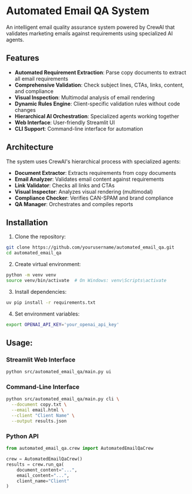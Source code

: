 # Automated Email QA System

An intelligent email quality assurance system powered by CrewAI that validates marketing emails against requirements using specialized AI agents.

## Features

- **Automated Requirement Extraction**: Parse copy documents to extract all email requirements
- **Comprehensive Validation**: Check subject lines, CTAs, links, content, and compliance
- **Visual Inspection**: Multimodal analysis of email rendering
- **Dynamic Rules Engine**: Client-specific validation rules without code changes
- **Hierarchical AI Orchestration**: Specialized agents working together
- **Web Interface**: User-friendly Streamlit UI
- **CLI Support**: Command-line interface for automation

## Architecture

The system uses CrewAI's hierarchical process with specialized agents:

- **Document Extractor**: Extracts requirements from copy documents
- **Email Analyzer**: Validates email content against requirements
- **Link Validator**: Checks all links and CTAs
- **Visual Inspector**: Analyzes visual rendering (multimodal)
- **Compliance Checker**: Verifies CAN-SPAM and brand compliance
- **QA Manager**: Orchestrates and compiles reports

## Installation

1. Clone the repository:
```bash
git clone https://github.com/yourusername/automated_email_qa.git
cd automated_email_qa
```

2. Create virtual environment:
```bash
python -m venv venv
source venv/bin/activate  # On Windows: venv\Scripts\activate
```

3. Install dependencies:
```bash
uv pip install -r requirements.txt
```

4. Set environment variables:
```bash
export OPENAI_API_KEY='your_openai_api_key'
```

## Usage:

### Streamlit Web Interface
```bash
python src/automated_email_qa/main.py ui
```

### Command-Line Interface
```bash
python src/automated_email_qa/main.py cli \
  --document copy.txt \
  --email email.html \
  --client "Client Name" \
  --output results.json
```

### Python API
```python
from automated_email_qa.crew import AutomatedEmailQaCrew

crew = AutomatedEmailQaCrew()
results = crew.run_qa(
    document_content="...",
    email_content="...",
    client_name="Client"
)

